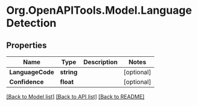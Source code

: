# Org.OpenAPITools.Model.LanguageDetection

## Properties

Name | Type | Description | Notes
------------ | ------------- | ------------- | -------------
**LanguageCode** | **string** |  | [optional] 
**Confidence** | **float** |  | [optional] 

[[Back to Model list]](../README.md#documentation-for-models) [[Back to API list]](../README.md#documentation-for-api-endpoints) [[Back to README]](../README.md)

